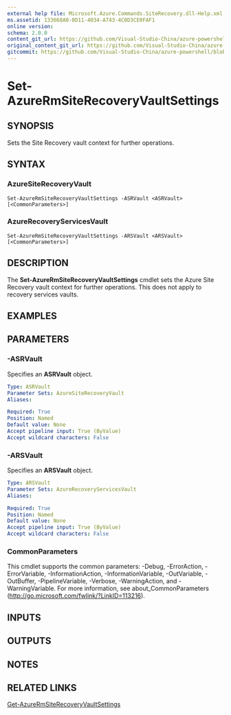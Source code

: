 ```yaml
---
external help file: Microsoft.Azure.Commands.SiteRecovery.dll-Help.xml
ms.assetid: 133668A0-0D11-4034-A743-4C0D3CE0FAF1
online version:
schema: 2.0.0
content_git_url: https://github.com/Visual-Studio-China/azure-powershell/blob/3.6.0/src/ResourceManager/SiteRecovery/Commands.SiteRecovery/help/Set-AzureRmSiteRecoveryVaultSettings.md
original_content_git_url: https://github.com/Visual-Studio-China/azure-powershell/blob/3.6.0/src/ResourceManager/SiteRecovery/Commands.SiteRecovery/help/Set-AzureRmSiteRecoveryVaultSettings.md
gitcommit: https://github.com/Visual-Studio-China/azure-powershell/blob/94e42834e29c78cafba9e3f1e99e14af92561036
---
```


# Set-AzureRmSiteRecoveryVaultSettings

## SYNOPSIS
Sets the Site Recovery vault context for further operations.

## SYNTAX

### AzureSiteRecoveryVault
```
Set-AzureRmSiteRecoveryVaultSettings -ASRVault <ASRVault> [<CommonParameters>]
```

### AzureRecoveryServicesVault
```
Set-AzureRmSiteRecoveryVaultSettings -ARSVault <ARSVault> [<CommonParameters>]
```

## DESCRIPTION
The **Set-AzureRmSiteRecoveryVaultSettings** cmdlet sets the Azure Site Recovery vault context for further operations.
This does not apply to recovery services vaults.

## EXAMPLES

## PARAMETERS

### -ASRVault
Specifies an **ASRVault** object.

```yaml
Type: ASRVault
Parameter Sets: AzureSiteRecoveryVault
Aliases: 

Required: True
Position: Named
Default value: None
Accept pipeline input: True (ByValue)
Accept wildcard characters: False
```

### -ARSVault
Specifies an **ARSVault** object.

```yaml
Type: ARSVault
Parameter Sets: AzureRecoveryServicesVault
Aliases: 

Required: True
Position: Named
Default value: None
Accept pipeline input: True (ByValue)
Accept wildcard characters: False
```

### CommonParameters
This cmdlet supports the common parameters: -Debug, -ErrorAction, -ErrorVariable, -InformationAction, -InformationVariable, -OutVariable, -OutBuffer, -PipelineVariable, -Verbose, -WarningAction, and -WarningVariable. For more information, see about_CommonParameters (http://go.microsoft.com/fwlink/?LinkID=113216).

## INPUTS

## OUTPUTS

## NOTES

## RELATED LINKS

[Get-AzureRmSiteRecoveryVaultSettings](./Get-AzureRmSiteRecoveryVaultSettings.md)
